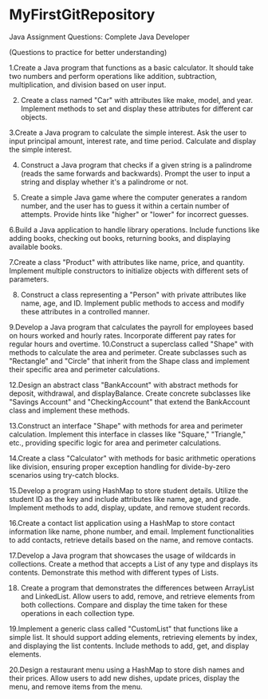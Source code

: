 # MyFirstGitRepository
Java Assignment Questions: Complete Java Developer

(Questions to practice for better understanding)

1.Create a Java program that functions as a basic calculator. It should take two numbers and perform operations like addition, subtraction, multiplication, and division based on user input.

2. Create a class named "Car" with attributes like make, model, and year. Implement methods to set and display these attributes for different car objects.

3.Create a Java program to calculate the simple interest. Ask the user to input principal amount, interest rate, and time period. Calculate and display the simple interest.

4. Construct a Java program that checks if a given string is a palindrome (reads the same forwards and backwards). Prompt the user to input a string and display whether it's a palindrome or not.

5. Create a simple Java game where the computer generates a random number, and the user has to guess it within a certain number of attempts. Provide hints like "higher" or "lower" for incorrect guesses.

6.Build a Java application to handle library operations. Include functions like adding books, checking out books, returning books, and displaying available books.

7.Create a class "Product" with attributes like name, price, and quantity. Implement multiple constructors to initialize objects with different sets of parameters.

8. Construct a class representing a "Person" with private attributes like name, age, and ID. Implement public methods to access and modify these attributes in a controlled manner.

9.Develop a Java program that calculates the payroll for employees based on hours worked and hourly rates. Incorporate different pay rates for regular hours and overtime.
10.Construct a superclass called "Shape" with methods to calculate the area and perimeter. Create subclasses such as "Rectangle" and "Circle" that inherit from the Shape class and implement their specific area and perimeter calculations.

12.Design an abstract class "BankAccount" with abstract methods for deposit, withdrawal, and displayBalance. Create concrete subclasses like "Savings Account" and "CheckingAccount" that extend the BankAccount class and implement these methods.

13.Construct an interface "Shape" with methods for area and perimeter calculation. Implement this interface in classes like "Square," "Triangle," etc., providing specific logic for area and perimeter calculations.

14.Create a class "Calculator" with methods for basic arithmetic operations like division, ensuring proper exception handling for divide-by-zero scenarios using try-catch blocks.

15.Develop a program using HashMap to store student details. Utilize the student ID as the key and include attributes like name, age, and grade. Implement methods to add, display, update, and remove student records.

16.Create a contact list application using a HashMap to store contact information like name, phone number, and email. Implement functionalities to add contacts, retrieve details based on the name, and remove contacts.

17.Develop a Java program that showcases the usage of wildcards in collections. Create a method that accepts a List of any type and displays its contents. Demonstrate this method with different types of Lists.

18. Create a program that demonstrates the differences between ArrayList and LinkedList. Allow users to add, remove, and retrieve elements from both collections. Compare and display the time taken for these operations in each collection type.

19.Implement a generic class called "CustomList" that functions like a simple list. It should support adding elements, retrieving elements by index, and displaying the list contents. Include methods to add, get, and display elements.

20.Design a restaurant menu using a HashMap to store dish names and their prices. Allow users to add new dishes, update prices, display the menu, and remove items from the menu.
